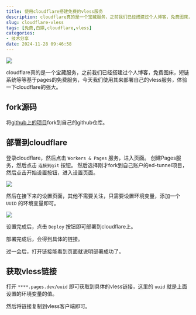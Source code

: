 ```yaml
---
title: 使用cloudflare搭建免费的vless服务
description: cloudflare真的是一个宝藏服务，之前我们已经搭建过个人博客，免费图床，短链系统等等基于pages的免费服务，今天我们使用其来部署自己的vless服务，体验一下cloudflare的强大。
slug: cloudflare-vless
tags: [免费,白嫖,cloudflare,vless]
categories: 
- 技术分享
date: 2024-11-28 09:46:58
---
```


![](https://s2.loli.net/2024/11/28/JBnSvu9Y7lgK1Oh.png)

cloudflare真的是一个宝藏服务，之前我们已经搭建过个人博客，免费图床，短链系统等等基于pages的免费服务，今天我们使用其来部署自己的vless服务，体验一下cloudflare的强大。

<!-- more -->

## fork源码

将[github上的项目](https://github.com/seramo/ed-tunnel)fork到自己的github仓库。


## 部署到cloudflare

登录cloudflare，然后点击 `Workers & Pages` 服务，进入页面。
创建Pages服务，然后点击 `连接到git` 按钮。
然后选择刚才fork到自己账户的ed-tunnel项目，然后点击开始设置按钮，进入设置页面。

![](https://s2.loli.net/2024/11/28/TnLEbWC1XK3eyOP.png)

然后在接下来的设置页面，其他不需要关注，只需要设置环境变量，添加一个 `UUID` 的环境变量即可。

![](https://s2.loli.net/2024/11/28/48Oz5uVymd9iPCS.png)

设置完成后，点击 `Deploy` 按钮即可部署到cloudflare上。

部署完成后，会得到具体的链接。

过一会后，打开链接能看到页面就说明部署成功了。

## 获取vless链接

打开 `****.pages.dev/uuid` 即可获取到具体的vless链接，这里的 `uuid` 就是上面设置的环境变量的值。

然后将链接复制到vless客户端即可。
